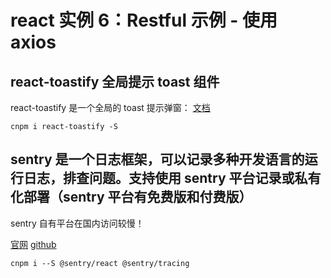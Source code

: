 # react 实例 6：Restful 示例 - 使用 axios

## react-toastify 全局提示 toast 组件

react-toastify 是一个全局的 toast 提示弹窗：
[文档](https://fkhadra.github.io/react-toastify/introduction/)

```shell
cnpm i react-toastify -S
```

## sentry 是一个日志框架，可以记录多种开发语言的运行日志，排查问题。支持使用 sentry 平台记录或私有化部署（sentry 平台有免费版和付费版）

sentry 自有平台在国内访问较慢！

[官网](https://sentry.io/)
[github](https://github.com/getsentry/sentry)

```shell
cnpm i --S @sentry/react @sentry/tracing
```
